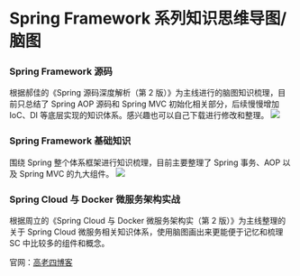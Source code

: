 # Spring Framework 系列知识思维导图/脑图
### Spring Framework 源码 ###
根据郝佳的《Spring 源码深度解析（第 2 版）》为主线进行的脑图知识梳理，目前只总结了 Spring AOP 源码和 Spring MVC 初始化相关部分，后续慢慢增加 IoC、DI 等底层实现的知识体系。感兴趣也可以自己下载进行修改和整理。
<img src="https://0d077ef9e74d8.cdn.sohucs.com/roWFqJY_png">
### Spring Framework 基础知识 ###
围绕 Spring 整个体系框架进行知识梳理，目前主要整理了 Spring 事务、AOP 以及 Spring MVC 的九大组件。
<img src="https://pic1.superbed.cn/item/5cc5b4213a213b0417319017">
### Spring Cloud 与 Docker 微服务架构实战 ###
根据周立的《Spring Cloud 与 Docker 微服务架构实（第 2 版）》为主线整理的关于 Spring Cloud 微服务相关知识体系，使用脑图画出来更能便于记忆和梳理 SC 中比较多的组件和概念。

官网：<a href="http://www.glorze.com/" rel="nofollow">高老四博客</a>